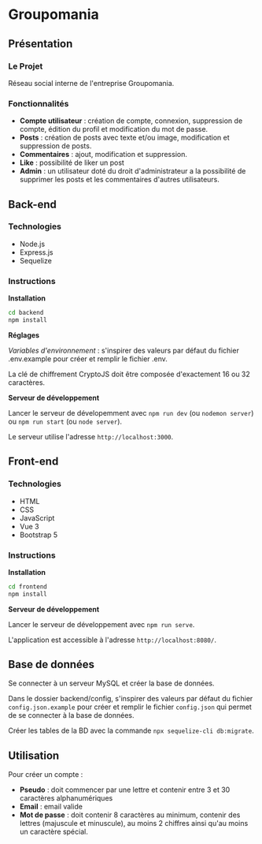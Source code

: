 # Groupomania

## Présentation

### Le Projet
Réseau social interne de l'entreprise Groupomania.

### Fonctionnalités
- **Compte utilisateur** : création de compte, connexion, suppression de compte, édition du profil et modification du mot de passe.
- **Posts** : création de posts avec texte et/ou image, modification et suppression de posts.
- **Commentaires** : ajout, modification et suppression.
- **Like** : possibilité de liker un post
- **Admin** : un utilisateur doté du droit d'administrateur a la possibilité de supprimer les posts et les commentaires d'autres utilisateurs.

## Back-end

### Technologies
- Node.js
- Express.js
- Sequelize

### Instructions
**Installation**

```sh
cd backend
npm install
```

**Réglages**

*Variables d'environnement* : s'inspirer des valeurs par défaut du fichier .env.example pour créer et remplir le fichier .env.

La clé de chiffrement CryptoJS doit être composée d'exactement 16 ou 32 caractères.

**Serveur de développement**

Lancer le serveur de dévelopemment avec `npm run dev` (ou `nodemon server`) ou `npm run start` (ou `node server`).

Le serveur utilise l'adresse `http://localhost:3000`.

## Front-end

### Technologies
- HTML
- CSS
- JavaScript
- Vue 3
- Bootstrap 5

### Instructions
**Installation**
```sh
cd frontend
npm install
```
**Serveur de développement**

Lancer le serveur de développement avec `npm run serve`.

L'application est accessible à l'adresse `http://localhost:8080/`.

## Base de données
Se connecter à un serveur MySQL et créer la base de données.

Dans le dossier backend/config, s'inspirer des valeurs par défaut du fichier `config.json.example` pour créer et remplir le fichier `config.json` qui permet de se connecter à la base de données.

Créer les tables de la BD avec la commande `npx sequelize-cli db:migrate`.

## Utilisation
Pour créer un compte :
- **Pseudo** : doit commencer par une lettre et contenir entre 3 et 30 caractères alphanumériques
- **Email** : email valide
- **Mot de passe** : doit contenir 8 caractères au minimum, contenir des lettres (majuscule et minuscule), au moins 2 chiffres ainsi qu'au moins un caractère spécial.